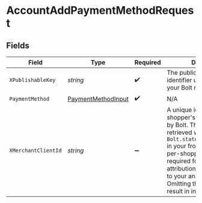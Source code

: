 # AccountAddPaymentMethodRequest


## Fields

| Field                                                                                                                                                                                                                                                                                                                | Type                                                                                                                                                                                                                                                                                                                 | Required                                                                                                                                                                                                                                                                                                             | Description                                                                                                                                                                                                                                                                                                          |
| -------------------------------------------------------------------------------------------------------------------------------------------------------------------------------------------------------------------------------------------------------------------------------------------------------------------- | -------------------------------------------------------------------------------------------------------------------------------------------------------------------------------------------------------------------------------------------------------------------------------------------------------------------- | -------------------------------------------------------------------------------------------------------------------------------------------------------------------------------------------------------------------------------------------------------------------------------------------------------------------- | -------------------------------------------------------------------------------------------------------------------------------------------------------------------------------------------------------------------------------------------------------------------------------------------------------------------- |
| `XPublishableKey`                                                                                                                                                                                                                                                                                                    | *string*                                                                                                                                                                                                                                                                                                             | :heavy_check_mark:                                                                                                                                                                                                                                                                                                   | The publicly shareable identifier used to identify your Bolt merchant division.                                                                                                                                                                                                                                      |
| `PaymentMethod`                                                                                                                                                                                                                                                                                                      | [PaymentMethodInput](../../Models/Components/PaymentMethodInput.md)                                                                                                                                                                                                                                                  | :heavy_check_mark:                                                                                                                                                                                                                                                                                                   | N/A                                                                                                                                                                                                                                                                                                                  |
| `XMerchantClientId`                                                                                                                                                                                                                                                                                                  | *string*                                                                                                                                                                                                                                                                                                             | :heavy_minus_sign:                                                                                                                                                                                                                                                                                                   | A unique identifier for a shopper's device, generated by Bolt. The value is retrieved with `Bolt.state.merchantClientId` in your frontend context, per-shopper. This header is required for proper attribution of this operation to your analytics reports. Omitting this header may result in incorrect statistics. |